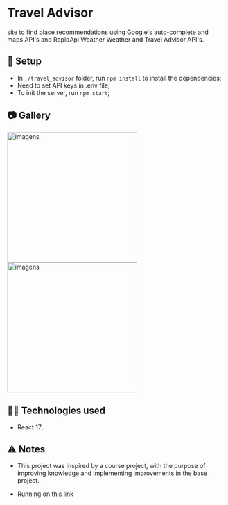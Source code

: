 # Travel Advisor

site to find place recommendations using Google's auto-complete and maps API's and RapidApi Weather Weather and Travel Advisor API's.

## :wrench: Setup

- In `./travel_advisor` folder, run `npm install` to install the dependencies;
- Need to set API keys in .env file;
- To init the server, run `npm start`;

## 📷 Gallery

<img src="https://i.imgur.com/yWWKuT5.png" width="300" height="" alt="imagens">

<img src="https://i.imgur.com/ZIT4XMJ.png" width="300" height="" alt="imagens">

## 👨‍💻 Technologies used

- React 17;

## ⚠️ Notes

- This project was inspired by a course project, with the purpose of improving knowledge and implementing improvements in the base project.

- Running on [this link](https://travel.gabriellarocca.com.br/)
